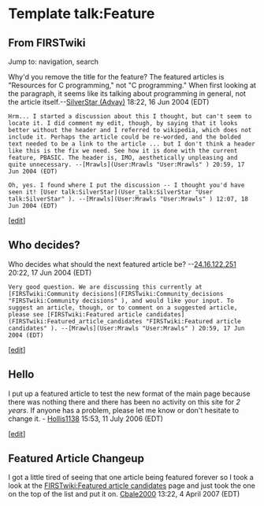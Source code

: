 # Template talk:Feature

## From FIRSTwiki

Jump to: navigation, search

Why'd you remove the title for the feature? The featured articles is "Resources for C programming," not "C programming." When first looking at the paragraph, it seems like its talking about programming in general, not the article itself.--[SilverStar (Advay)](User:SilverStar "User:SilverStar") 18:22, 16 Jun 2004 (EDT)

```
Hrm... I started a discussion about this I thought, but can't seem to locate it. I did comment my edit, though, by saying that it looks better without the header and I referred to wikipedia, which does not include it. Perhaps the article could be re-worded, and the bolded text needed to be a link to the article ... but I don't think a header like this is the fix we need. See how it is done with the current feature, PBASIC. The header is, IMO, aesthetically unpleasing and quite unnecessary. --[Mrawls](User:Mrawls "User:Mrawls" ) 20:59, 17 Jun 2004 (EDT) 

Oh, yes. I found where I put the discussion -- I thought you'd have seen it! [User talk:SilverStar](User_talk:SilverStar "User talk:SilverStar" ). --[Mrawls](User:Mrawls "User:Mrawls" ) 12:07, 18 Jun 2004 (EDT) 
```

[[edit](/index.php?title=Template_talk:Feature&action=edit&section=1 "Edit
section: Who decides?")]

## Who decides?

Who decides what should the next featured article be? --[24.16.122.251](/index.php?title=User:24.16.122.251&action=edit "User:24.16.122.251") 20:22, 17 Jun 2004 (EDT)

```
Very good question. We are discussing this currently at [FIRSTwiki:Community decisions](FIRSTwiki:Community_decisions "FIRSTwiki:Community decisions" ), and would like your input. To suggest an article, though, or to comment on a suggested article, please see [FIRSTwiki:Featured article candidates](FIRSTwiki:Featured_article_candidates "FIRSTwiki:Featured article candidates" ). --[Mrawls](User:Mrawls "User:Mrawls" ) 20:59, 17 Jun 2004 (EDT) 
```

[[edit](/index.php?title=Template_talk:Feature&action=edit&section=2 "Edit
section: Hello")]

## Hello

I put up a featured article to test the new format of the main page because there was nothing there and there has been no activity on this site for _2 years_. If anyone has a problem, please let me know or don't hesitate to change it. - [Hollis1138](User:Hollis1138 "User:Hollis1138") 15:53, 11 July 2006 (EDT)

[[edit](/index.php?title=Template_talk:Feature&action=edit&section=3 "Edit
section: Featured Article Changeup")]

## Featured Article Changeup

I got a little tired of seeing that one article being featured forever so I took a look at the [FIRSTwiki:Featured article candidates](FIRSTwiki:Featured_article_candidates "FIRSTwiki:Featured article candidates") page and just took the one on the top of the list and put it on. [Cbale2000](User:Cbale2000 "User:Cbale2000") 13:22, 4 April 2007 (EDT)

